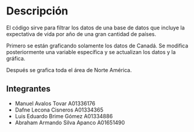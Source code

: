 # Descripción

El código sirve para filtrar los datos de una base de datos que incluye la expectativa de vida por año de una gran cantidad de países.

Primero se están graficando solamente los datos de Canadá. Se modifica posteriormente una variable específica y se actualizan
los datos y la gráfica. 

Después se grafica toda el área de Norte América.

## Integrantes

- Manuel Avalos Tovar A01336176
- Dafne Lecona Cisneros A01334365
- Luis Eduardo Brime Gómez A01334886
- Abraham Armando Silva Apanco A01651490
